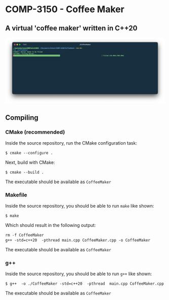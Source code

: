 # COMP-3150 - Coffee Maker
## A virtual 'coffee maker' written in C++20

![](demo/screenshot1.png)

## Compiling
### CMake (recommended)

Inside the source repository, run the CMake configuration task:
```shell
$ cmake --configure .
```

Next, build with CMake:
```shell
$ cmake --build .
```

The executable should be available as `CoffeeMaker`

### Makefile
Inside the source repository, you should be able to run `make` like shown:
```shell
$ make
```

Which should result in the following output:
```text
rm -f CoffeeMaker
g++ -std=c++20  -pthread main.cpp CoffeeMaker.cpp -o CoffeeMaker
```

The executable should be available as `CoffeeMaker`

### g++

Inside the source repository, you should be able to run `g++` like shown:
```shell
$ g++  -o ./CoffeeMaker -std=c++20  -pthread  main.cpp CoffeeMaker.cpp 
```

The executable should be available as `CoffeeMaker`
